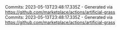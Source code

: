 Commits: 2023-05-13T23:48:17.335Z - Generated via https://github.com/marketplace/actions/artificial-grass
<br>
Commits: 2023-05-13T23:48:17.335Z - Generated via https://github.com/marketplace/actions/artificial-grass
<br>
